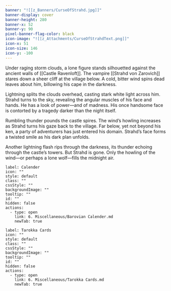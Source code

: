 ```yaml
---
banner: "![[z_Banners/CurseOfStrahd.jpg]]"
banner-display: cover
banner-height: 280
banner-x: 52
banner-y: 90
pixel-banner-flag-color: black
icon-image: "![[z_Attachments/CurseOfStrahdText.png]]"
icon-x: 51
icon-size: 146
icon-y: -100
---
```

Under raging storm clouds, a lone figure stands silhouetted against the ancient walls of [[Castle Ravenloft]]. The vampire [[Strahd von Zarovich]] stares down a sheer cliff at the village below. A cold, bitter wind spins dead leaves about him, billowing his cape in the darkness.

Lightning splits the clouds overhead, casting stark white light across him. Strahd turns to the sky, revealing the angular muscles of his face and hands. He has a look of power—and of madness. His once handsome face is contorted by a tragedy darker than the night itself.

Rumbling thunder pounds the castle spires. The wind’s howling increases as Strahd turns his gaze back to the village. Far below, yet not beyond his ken, a party of adventurers has just entered his domain. Strahd’s face forms a twisted smile as his dark plan unfolds.

Another lightning flash rips through the darkness, its thunder echoing through the castle’s towers. But Strahd is gone. Only the howling of the wind—or perhaps a lone wolf—fills the midnight air.

```meta-bind-button
label: Calender
icon: ""
style: default
class: ""
cssStyle: ""
backgroundImage: ""
tooltip: ""
id: ""
hidden: false
actions:
  - type: open
    link: 6. Miscellaneous/Barovian Calender.md
    newTab: true

```
```meta-bind-button
label: Tarokka Cards
icon: ""
style: default
class: ""
cssStyle: ""
backgroundImage: ""
tooltip: ""
id: ""
hidden: false
actions:
  - type: open
    link: 6. Miscellaneous/Tarokka Cards.md
    newTab: true

```

